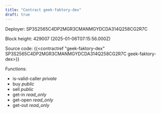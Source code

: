 ```yaml
---
title: "Contract geek-faktory-dex"
draft: true
---
```

Deployer: SP3S2565C4DP2MGR3CMANMGYDCDA314Q258CG2R7C


 



Block height: 429007 (2025-01-06T07:15:56.000Z)

Source code: {{<contractref "geek-faktory-dex" SP3S2565C4DP2MGR3CMANMGYDCDA314Q258CG2R7C geek-faktory-dex>}}

Functions:

* is-valid-caller _private_
* buy _public_
* sell _public_
* get-in _read_only_
* get-open _read_only_
* get-out _read_only_
